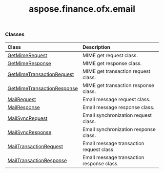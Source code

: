 ﻿---
title: aspose.finance.ofx.email
second_title: Aspose.Finance for Python via .NET API References
description: 
type: docs
weight: 10
url: /python-net/aspose.finance.ofx.email/
is_root: false
---



### Classes
| Class | Description |
| :- | :- |
| [GetMimeRequest](/finance/python-net/aspose.finance.ofx.email/getmimerequest) | MIME get request class. |
| [GetMimeResponse](/finance/python-net/aspose.finance.ofx.email/getmimeresponse) | MIME get response class. |
| [GetMimeTransactionRequest](/finance/python-net/aspose.finance.ofx.email/getmimetransactionrequest) | MIME get transaction request class. |
| [GetMimeTransactionResponse](/finance/python-net/aspose.finance.ofx.email/getmimetransactionresponse) | MIME get transaction response class. |
| [MailRequest](/finance/python-net/aspose.finance.ofx.email/mailrequest) | Email message request class. |
| [MailResponse](/finance/python-net/aspose.finance.ofx.email/mailresponse) | Email message response class. |
| [MailSyncRequest](/finance/python-net/aspose.finance.ofx.email/mailsyncrequest) | Email synchronization request class. |
| [MailSyncResponse](/finance/python-net/aspose.finance.ofx.email/mailsyncresponse) | Email synchronization response class. |
| [MailTransactionRequest](/finance/python-net/aspose.finance.ofx.email/mailtransactionrequest) | Email message transaction request class. |
| [MailTransactionResponse](/finance/python-net/aspose.finance.ofx.email/mailtransactionresponse) | Email message transaction response class. |


